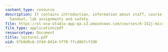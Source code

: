 ```yaml
---
content_type: resource
description: It contains introduction, information about staff, course organization,
  handout, lab assignments and safety.
file: https://ol-ocw-studio-app-qa.s3.amazonaws.com/courses/6-152j-micro-nano-processing-technology-fall-2005/97b9d9c63fdd04145f70ffcd867cf190_lecture1.pdf
file_type: application/pdf
resourcetype: Document
title: lecture1.pdf
uid: 97b9d9c6-3fdd-0414-5f70-ffcd867cf190
---
```

